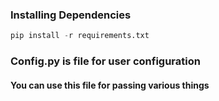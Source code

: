 ### Installing Dependencies
```python
pip install -r requirements.txt
```
### Config.py is file for user configuration
#### You can use this file for passing various things